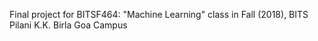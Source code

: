 Final project for BITSF464: "Machine Learning" class in Fall (2018), BITS Pilani K.K. Birla Goa Campus 
